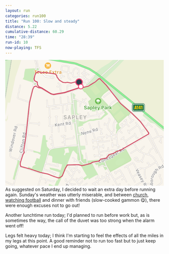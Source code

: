 ```yaml
---
layout: run
categories: run100
title: "Run 100: Slow and steady"
distance: 5.22
cumulative-distance: 60.29
time: "28:39"
run-id: 10
now-playing: TFS
---
```


![A map from Fitbit of my run](/assets/images/2020-10-05/fitbit-map.png)
As suggested on Saturday, I decided to wait an extra day before running again. Sunday's weather was utterly miserable, and between [church](https://youtu.be/IPoyJDeZpSc?t=602), [watching football](https://www.bbc.co.uk/sport/football/54313273) and dinner with friends (slow-cooked gammon 😋), there were enough excuses not to go out!

Another lunchtime run today; I'd planned to run before work but, as is sometimes the way, the call of the duvet was too strong when the alarm went off!

Legs felt heavy today; I think I'm starting to feel the effects of all the miles in my legs at this point. A good reminder not to run too fast but to just keep going, whatever pace I end up managing.